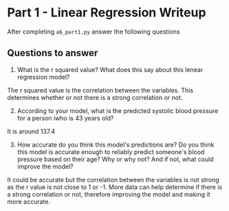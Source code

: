 # Part 1 - Linear Regression Writeup

After completing `a6_part1.py` answer the following questions

## Questions to answer

1. What is the r squared value?  What does this say about this lenear regression model?

The r squared value is the correlation between the variables. This determines whether or not there is a strong correlation or not.

2. According to your model, what is the predicted systolic blood pressure for a person iwho is 43 years old?

It is around 137.4

3. How accurate do you think this model's predictions are?  Do you think this model is accurate enough to reliably predict someone's blood pressure based on their age?  Why or why not?  And if not, what could improve the model?

It could be accurate but the correlation between the variables is not strong as the r value is not close to 1 or -1. More data can help determine if there is a strong correlation or not, therefore improving the model and making it more accurate.